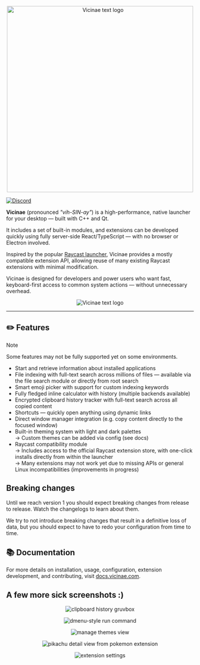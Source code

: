 <p align="center">
  <img
    width="500"
    src=".github/assets/vicinae-banner.png"
    alt="Vicinae text logo"
  />
</p>

[![Discord](https://discord.com/api/guilds/1407488619765174273/widget.png?style=shield&nonce=1756955966)](https://discord.gg/rP4ecD42p7)

**Vicinae** (pronounced _"vih-SIN-ay"_) is a high-performance, native launcher for your desktop — built with C++ and Qt.

It includes a set of built-in modules, and extensions can be developed quickly using fully server-side React/TypeScript — with no browser or Electron involved.

Inspired by the popular [Raycast launcher](https://www.raycast.com/), Vicinae provides a mostly compatible extension API, allowing reuse of many existing Raycast extensions with minimal modification.

Vicinae is designed for developers and power users who want fast, keyboard-first access to common system actions — without unnecessary overhead.

<p align="center">
  <img
    src=".github/assets/demo.gif"
    alt="Vicinae text logo"
  />
</p>

---

## ✏️ Features

> [!NOTE]
> Some features may not be fully supported yet on some environments. 

- Start and retrieve information about installed applications
- File indexing with full-text search across millions of files — available via the file search module or directly from root search
- Smart emoji picker with support for custom indexing keywords
- Fully fledged inline calculator with history (multiple backends available)
- Encrypted clipboard history tracker with full-text search across all copied content
- Shortcuts — quickly open anything using dynamic links
- Direct window manager integration (e.g. copy content directly to the focused window)
- Built-in theming system with light and dark palettes  
  → Custom themes can be added via config (see docs)
- Raycast compatibility module  
  → Includes access to the official Raycast extension store, with one-click installs directly from within the launcher  
  → Many extensions may not work yet due to missing APIs or general Linux incompatibilities (improvements in progress)


## Breaking changes

Until we reach version 1 you should expect breaking changes from release to release. Watch the changelogs to learn about them.

We try to not introduce breaking changes that result in a definitive loss of data, but you should expect to have to redo your configuration from time to time.

## 📚 Documentation

For more details on installation, usage, configuration, extension development, and contributing, visit [docs.vicinae.com](https://docs.vicinae.com).

## A few more sick screenshots :)

<p align="center">
  <img
    src=".github/assets/clipboard-history-gruvbox.png"
    alt="clipboard history gruvbox"
  />
</p>

<p align="center">
  <img
    src=".github/assets/dmenu-run.png"
    alt="dmenu-style run command"
  />
</p>

<p align="center">
  <img
    src=".github/assets/theme-view.png"
    alt="manage themes view"
  />
</p>

<p align="center">
  <img
    src=".github/assets/pikachu-detail.png"
    alt="pikachu detail view from pokemon extension"
  />
</p>

<p align="center">
  <img
    src=".github/assets/extension-settings.png"
    alt="extension settings"
  />
</p>
